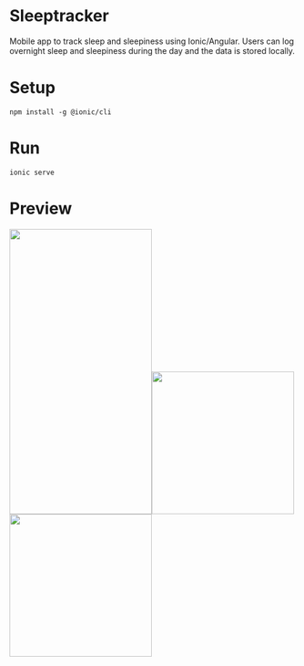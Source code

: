 # Sleeptracker

Mobile app to track sleep and sleepiness using Ionic/Angular. Users can log overnight sleep and sleepiness during the day and the data is stored locally. 

# Setup

`npm install -g @ionic/cli`

# Run

`ionic serve`

# Preview
<img src="/preview1.gif" width="250" height="500"/><img src="/preview2.gif" width="250"/><img src="/preview3.gif" width="250"/>
